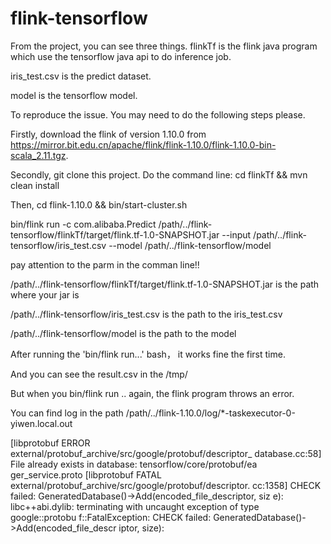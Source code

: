 # flink-tensorflow

From the project, you can see three things. flinkTf is the flink java program which use the tensorflow java api to do inference job.

iris_test.csv is the predict dataset.

model is the tensorflow model.

To reproduce the issue. You may need to do the following steps please.

Firstly, download the flink of version 1.10.0 from https://mirror.bit.edu.cn/apache/flink/flink-1.10.0/flink-1.10.0-bin-scala_2.11.tgz. 

Secondly, git clone this project. Do the command line: cd flinkTf && mvn clean install

Then, cd flink-1.10.0 && bin/start-cluster.sh

bin/flink run -c com.alibaba.Predict /path/../flink-tensorflow/flinkTf/target/flink.tf-1.0-SNAPSHOT.jar --input /path/../flink-tensorflow/iris_test.csv --model /path/../flink-tensorflow/model

pay attention to the parm in the comman line!!

/path/../flink-tensorflow/flinkTf/target/flink.tf-1.0-SNAPSHOT.jar is the path where your jar is

/path/../flink-tensorflow/iris_test.csv is the path to the iris_test.csv

/path/../flink-tensorflow/model is the path to the model

After running the 'bin/flink run...' bash， it works fine the first time.

And you can see the result.csv in the /tmp/

But when you bin/flink run .. again, the flink program throws an error.

You can find log in the path /path/../flink-1.10.0/log/*-taskexecutor-0-yiwen.local.out

  [libprotobuf ERROR external/protobuf_archive/src/google/protobuf/descriptor_    database.cc:58] File already exists in database: tensorflow/core/protobuf/ea    ger_service.proto
  [libprotobuf FATAL external/protobuf_archive/src/google/protobuf/descriptor.    cc:1358] CHECK failed: GeneratedDatabase()->Add(encoded_file_descriptor, siz    e):
  libc++abi.dylib: terminating with uncaught exception of type google::protobu    f::FatalException: CHECK failed: GeneratedDatabase()->Add(encoded_file_descr    iptor, size):

